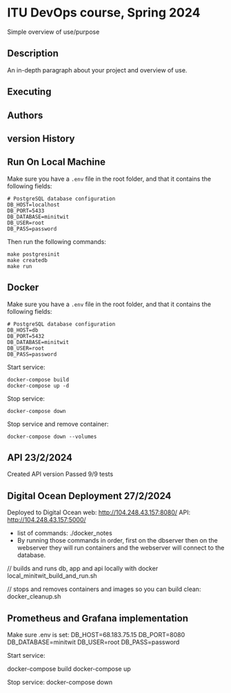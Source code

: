 # ITU DevOps course, Spring 2024

Simple overview of use/purpose

## Description

An in-depth paragraph about your project and overview of use.

## Executing

## Authors

## version History 

## Run On Local Machine
Make sure you have a `.env` file in the root folder, and that it contains the following fields:
```
# PostgreSQL database configuration
DB_HOST=localhost
DB_PORT=5433
DB_DATABASE=minitwit
DB_USER=root
DB_PASS=password
```
Then run the following commands:
```
make postgresinit
make createdb
make run
```

## Docker
Make sure you have a `.env` file in the root folder, and that it contains the following fields:
```
# PostgreSQL database configuration
DB_HOST=db
DB_PORT=5432
DB_DATABASE=minitwit
DB_USER=root
DB_PASS=password
```
Start service:
```
docker-compose build
docker-compose up -d
```

Stop service:
```
docker-compose down
```

Stop service and remove container:
```
docker-compose down --volumes
```

## API 23/2/2024
Created API version
Passed 9/9 tests

## Digital Ocean Deployment 27/2/2024
Deployed to Digital Ocean
web: http://104.248.43.157:8080/
API: http://104.248.43.157:5000/

- list of commands: ./docker_notes
- By running those commands in order, first on the dbserver then on the webserver they will run containers and the webserver will connect to the database.

// builds and runs db, app and api locally with docker
local_minitwit_build_and_run.sh

// stops and removes containers and images so you can build clean:
docker_cleanup.sh

## Prometheus and Grafana implementation
Make sure .env is set:
DB_HOST=68.183.75.15
DB_PORT=8080
DB_DATABASE=minitwit
DB_USER=root
DB_PASS=password

Start service:

docker-compose build
docker-compose up

Stop service:
docker-compose down
